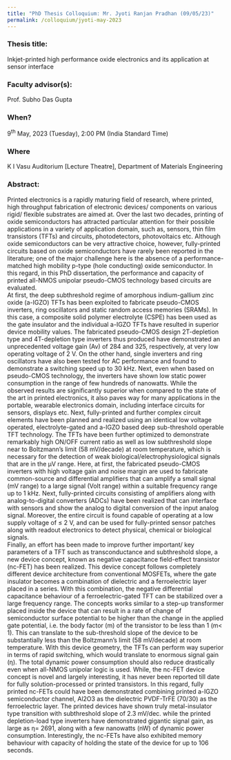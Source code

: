 ```yaml
---
title: "PhD Thesis Colloquium: Mr. Jyoti Ranjan Pradhan (09/05/23)"
permalink: /colloquium/jyoti-may-2023
---
```

### Thesis title:
Inkjet-printed high performance oxide electronics and its application at sensor interface

### Faculty advisor(s):
Prof. Subho Das Gupta

### When?
9<sup>th</sup> May, 2023 (Tuesday), 2:00 PM (India Standard Time)

### Where
K I Vasu Auditorium [Lecture Theatre], Department of Materials Engineering

### Abstract: 
Printed electronics is a rapidly maturing field of research, where printed, high throughput fabrication of electronic devices/ components on various rigid/ flexible substrates are aimed at. Over the last two decades, printing of oxide semiconductors has attracted particular attention for their possible applications in a variety of application domain, such as, sensors, thin film transistors (TFTs) and circuits, photodetectors, photovoltaics etc. Although oxide semiconductors can be very attractive choice, however, fully-printed circuits based on oxide semiconductors have rarely been reported in the literature; one of the major challenge here is the absence of a performance-matched high mobility p-type (hole conducting) oxide semiconductor. In this regard, in this PhD dissertation, the performance and capacity of printed all-NMOS unipolar pseudo-CMOS technology based circuits are evaluated.  
At first, the deep subthreshold regime of amorphous indium-gallium zinc oxide (a-IGZO) TFTs has been exploited to fabricate pseudo-CMOS inverters, ring oscillators and static random access memories (SRAMs). In this case, a composite solid polymer electrolyte (CSPE) has been used as the gate insulator and the individual a-IGZO TFTs have resulted in superior device mobility values. The fabricated pseudo-CMOS design 2T-depletion type and 4T-depletion type inverters thus produced have demonstrated an unprecedented voltage gain (Av) of 284 and 325, respectively, at very low operating voltage of 2 V. On the other hand, single inverters and ring oscillators have also been tested for AC performance and found to demonstrate a switching speed up to 30 kHz. Next, even when based on pseudo-CMOS technology, the inverters have shown low static power consumption in the range of few hundreds of nanowatts. While the observed results are significantly superior when compared to the state of the art in printed electronics, it also paves way for many applications in the portable, wearable electronics domain, including interface circuits for sensors, displays etc. 
Next, fully-printed and further complex circuit elements have been planned and realized using an identical low voltage operated, electrolyte-gated and a-IGZO based deep sub-threshold operable TFT technology. The TFTs have been further optimized to demonstrate remarkably high ON/OFF current ratio as well as low subthreshold slope near to Boltzmann’s limit (58 mV/decade) at room temperature, which is necessary for the detection of weak biological/electrophysiological signals that are in the µV range. Here, at first, the fabricated pseudo-CMOS inverters with high voltage gain and noise margin are used to fabricate common-source and differential amplifiers that can amplify a small signal (mV range) to a large signal (Volt range) within a suitable frequency range up to 1 kHz. Next, fully-printed circuits consisting of amplifiers along with analog-to-digital converters (ADCs) have been realized that can interface with sensors and show the analog to digital conversion of the input analog signal. Moreover, the entire circuit is found capable of operating at a low supply voltage of ≤ 2 V, and can be used for fully-printed sensor patches along with readout electronics to detect physical, chemical or biological signals.  
Finally, an effort has been made to improve further important/ key parameters of a TFT such as transconductance and subthreshold slope, a new device concept, known as negative capacitance field-effect transistor (nc-FET) has been realized. This device concept follows completely different device architecture from conventional MOSFETs, where the gate insulator becomes a combination of dielectric and a ferroelectric layer placed in a series. With this combination, the negative differential capacitance behaviour of a ferroelectric-gated TFT can be stabilized over a large frequency range. The concepts works similar to a step-up transformer placed inside the device that can result in a rate of change of semiconductor surface potential to be higher than the change in the applied gate potential, i.e. the body factor (m) of the transistor to be less than 1 (m< 1). This can translate to the sub-threshold slope of the device to be substantially less than the Boltzmann’s limit (58 mV/decade) at room temperature. With this device geometry, the TFTs can perform way superior in terms of rapid switching, which would translate to enormous signal gain (η). The total dynamic power consumption should also reduce drastically even when all-NMOS unipolar logic is used. While, the nc-FET device concept is novel and largely interesting, it has never been reported till date for fully solution-processed or printed transistors. In this regard, fully printed nc-FETs could have been demonstrated combining printed a-IGZO semiconductor channel, Al2O3 as the dielectric PVDF-TrFE (70/30) as the ferroelectric layer. The printed devices have shown truly metal-insulator type transition with subthreshold slope of 2.3 mV/dec. while the printed depletion-load type inverters have demonstrated gigantic signal gain, as large as η= 2691, along with a few nanowatts (nW) of dynamic power consumption. Interestingly, the nc-FETs have also exhibited memory behaviour with capacity of holding the state of the device for up to 106 seconds.